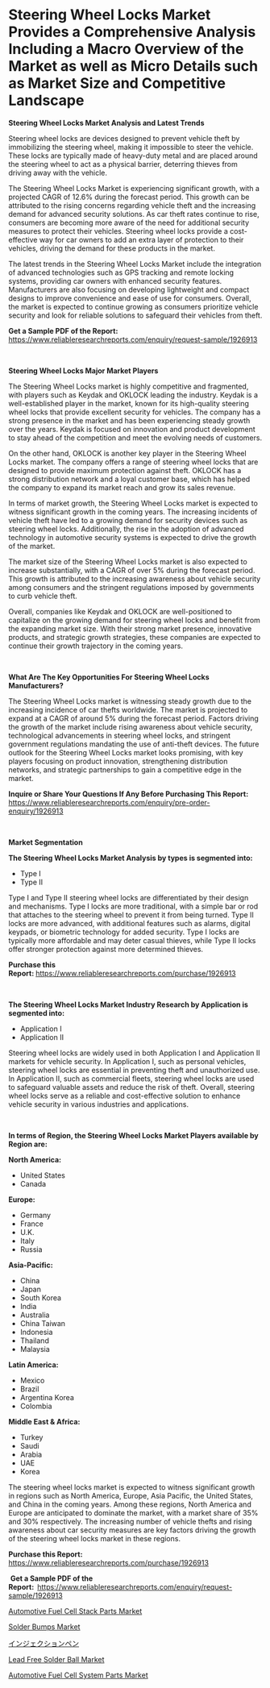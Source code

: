<p><h1>Steering Wheel Locks Market Provides a Comprehensive Analysis Including a Macro Overview of the Market as well as Micro Details such as Market Size and Competitive Landscape</h1></p><p><strong>Steering Wheel Locks Market Analysis and Latest Trends</strong></p>
<p><p>Steering wheel locks are devices designed to prevent vehicle theft by immobilizing the steering wheel, making it impossible to steer the vehicle. These locks are typically made of heavy-duty metal and are placed around the steering wheel to act as a physical barrier, deterring thieves from driving away with the vehicle.</p><p>The Steering Wheel Locks Market is experiencing significant growth, with a projected CAGR of 12.6% during the forecast period. This growth can be attributed to the rising concerns regarding vehicle theft and the increasing demand for advanced security solutions. As car theft rates continue to rise, consumers are becoming more aware of the need for additional security measures to protect their vehicles. Steering wheel locks provide a cost-effective way for car owners to add an extra layer of protection to their vehicles, driving the demand for these products in the market.</p><p>The latest trends in the Steering Wheel Locks Market include the integration of advanced technologies such as GPS tracking and remote locking systems, providing car owners with enhanced security features. Manufacturers are also focusing on developing lightweight and compact designs to improve convenience and ease of use for consumers. Overall, the market is expected to continue growing as consumers prioritize vehicle security and look for reliable solutions to safeguard their vehicles from theft.</p></p>
<p><strong>Get a Sample PDF of the Report:&nbsp;</strong> <a href="https://www.reliableresearchreports.com/enquiry/request-sample/1926913">https://www.reliableresearchreports.com/enquiry/request-sample/1926913</a></p>
<p>&nbsp;</p>
<p><strong>Steering Wheel Locks Major Market Players</strong></p>
<p><p>The Steering Wheel Locks market is highly competitive and fragmented, with players such as Keydak and OKLOCK leading the industry. Keydak is a well-established player in the market, known for its high-quality steering wheel locks that provide excellent security for vehicles. The company has a strong presence in the market and has been experiencing steady growth over the years. Keydak is focused on innovation and product development to stay ahead of the competition and meet the evolving needs of customers.</p><p>On the other hand, OKLOCK is another key player in the Steering Wheel Locks market. The company offers a range of steering wheel locks that are designed to provide maximum protection against theft. OKLOCK has a strong distribution network and a loyal customer base, which has helped the company to expand its market reach and grow its sales revenue.</p><p>In terms of market growth, the Steering Wheel Locks market is expected to witness significant growth in the coming years. The increasing incidents of vehicle theft have led to a growing demand for security devices such as steering wheel locks. Additionally, the rise in the adoption of advanced technology in automotive security systems is expected to drive the growth of the market.</p><p>The market size of the Steering Wheel Locks market is also expected to increase substantially, with a CAGR of over 5% during the forecast period. This growth is attributed to the increasing awareness about vehicle security among consumers and the stringent regulations imposed by governments to curb vehicle theft.</p><p>Overall, companies like Keydak and OKLOCK are well-positioned to capitalize on the growing demand for steering wheel locks and benefit from the expanding market size. With their strong market presence, innovative products, and strategic growth strategies, these companies are expected to continue their growth trajectory in the coming years.</p></p>
<p>&nbsp;</p>
<p><strong>What Are The Key Opportunities For Steering Wheel Locks Manufacturers?</strong></p>
<p><p>The Steering Wheel Locks market is witnessing steady growth due to the increasing incidence of car thefts worldwide. The market is projected to expand at a CAGR of around 5% during the forecast period. Factors driving the growth of the market include rising awareness about vehicle security, technological advancements in steering wheel locks, and stringent government regulations mandating the use of anti-theft devices. The future outlook for the Steering Wheel Locks market looks promising, with key players focusing on product innovation, strengthening distribution networks, and strategic partnerships to gain a competitive edge in the market.</p></p>
<p><strong>Inquire or Share Your Questions If Any Before Purchasing This Report:</strong> <a href="https://www.reliableresearchreports.com/enquiry/pre-order-enquiry/1926913">https://www.reliableresearchreports.com/enquiry/pre-order-enquiry/1926913</a></p>
<p>&nbsp;</p>
<p><strong>Market Segmentation</strong></p>
<p><strong>The Steering Wheel Locks Market Analysis by types is segmented into:</strong></p>
<p><ul><li>Type I</li><li>Type II</li></ul></p>
<p><p>Type I and Type II steering wheel locks are differentiated by their design and mechanisms. Type I locks are more traditional, with a simple bar or rod that attaches to the steering wheel to prevent it from being turned. Type II locks are more advanced, with additional features such as alarms, digital keypads, or biometric technology for added security. Type I locks are typically more affordable and may deter casual thieves, while Type II locks offer stronger protection against more determined thieves.</p></p>
<p><strong>Purchase this Report:&nbsp;</strong><a href="https://www.reliableresearchreports.com/purchase/1926913">https://www.reliableresearchreports.com/purchase/1926913</a></p>
<p>&nbsp;</p>
<p><strong>The Steering Wheel Locks Market Industry Research by Application is segmented into:</strong></p>
<p><ul><li>Application I</li><li>Application II</li></ul></p>
<p><p>Steering wheel locks are widely used in both Application I and Application II markets for vehicle security. In Application I, such as personal vehicles, steering wheel locks are essential in preventing theft and unauthorized use. In Application II, such as commercial fleets, steering wheel locks are used to safeguard valuable assets and reduce the risk of theft. Overall, steering wheel locks serve as a reliable and cost-effective solution to enhance vehicle security in various industries and applications.</p></p>
<p>&nbsp;</p>
<p><strong>In terms of Region, the Steering Wheel Locks Market Players available by Region are:</strong></p>
<p>
    <p> <strong> North America: </strong>
        <ul>
            <li>United States</li>
            <li>Canada</li>
        </ul>
        </p> 
    <p> <strong> Europe: </strong>
        <ul>
            <li>Germany</li>
            <li>France</li>
            <li>U.K.</li>
            <li>Italy</li>
            <li>Russia</li>
        </ul>
        </p> 
    <p> <strong> Asia-Pacific: </strong>
        <ul>
            <li>China</li>
            <li>Japan</li>
            <li>South Korea</li>
            <li>India</li>
            <li>Australia</li>
            <li>China Taiwan</li>
            <li>Indonesia</li>
            <li>Thailand</li>
            <li>Malaysia</li>
        </ul>
        </p> 
    <p> <strong> Latin America: </strong>
        <ul>
            <li>Mexico</li>
            <li>Brazil</li>
            <li>Argentina Korea</li>
            <li>Colombia</li>
        </ul>
        </p> 
    <p> <strong> Middle East & Africa: </strong>
        <ul>
            <li>Turkey</li>
            <li>Saudi</li>
            <li>Arabia</li>
            <li>UAE</li>
            <li>Korea</li>
        </ul>
    </p>
    </p>
<p><p>The steering wheel locks market is expected to witness significant growth in regions such as North America, Europe, Asia Pacific, the United States, and China in the coming years. Among these regions, North America and Europe are anticipated to dominate the market, with a market share of 35% and 30% respectively. The increasing number of vehicle thefts and rising awareness about car security measures are key factors driving the growth of the steering wheel locks market in these regions.</p></p>
<p><strong>Purchase this Report: </strong><a href="https://www.reliableresearchreports.com/purchase/1926913">https://www.reliableresearchreports.com/purchase/1926913</a></p>
<p>&nbsp;<strong>Get a Sample PDF of the Report:&nbsp;&nbsp;</strong><a href="https://www.reliableresearchreports.com/enquiry/request-sample/1926913">https://www.reliableresearchreports.com/enquiry/request-sample/1926913</a></p>
<p><strong></strong></p>
<p><p><a href="https://cautious-neon-760.notion.site/Automotive-Fuel-Cell-Stack-Parts-Market-Analysis-Examines-its-Scope-on-Growth-Opportunities-and-For-48f39fb422b846beb8fbc1d1fe42c70a">Automotive Fuel Cell Stack Parts Market</a></p><p><a href="https://view.publitas.com/reportprime-1/solder-bumps-market-size-growing-and-forecasted-for-period-from-2024-2031-and-provides-complete-market-analysis-of-this-market/">Solder Bumps Market</a></p><p><a href="https://medium.com/@angeliabkratze/%E6%B3%A8%E5%B0%84%E3%83%9A%E3%83%B3%E5%B8%82%E5%A0%B4%E8%A6%8F%E6%A8%A1-%E5%B8%82%E5%A0%B4%E5%B1%95%E6%9C%9B%E3%81%8A%E3%82%88%E3%81%B3%E5%B8%82%E5%A0%B4%E4%BA%88%E6%B8%AC-2024%E5%B9%B4%E3%81%8B%E3%82%892031%E5%B9%B4-1bf131a3bd70">インジェクションペン</a></p><p><a href="https://view.publitas.com/reportprime-1/lead-free-solder-ball-market-size-growth-and-forecast-from-2024-2031/">Lead Free Solder Ball Market</a></p><p><a href="https://spotless-saver-8fd.notion.site/Decoding-the-Automotive-Fuel-Cell-System-Parts-Market-A-Deep-Dive-into-the-Latest-Market-Trends-Ma-17e764d4cf9b468ea59b62f1479ed25e">Automotive Fuel Cell System Parts Market</a></p></p>